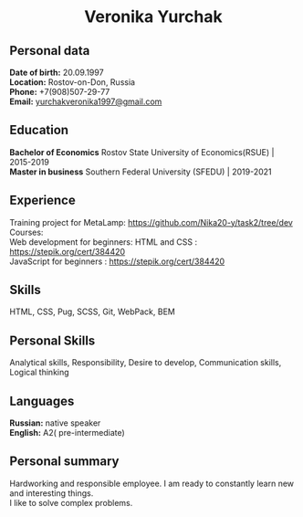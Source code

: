 <h1 style="text-align: center">Veronika Yurchak</h1>

Personal data
-------------------
**Date of birth:** 20.09.1997 <br>
**Location:** Rostov-on-Don, Russia <br>
**Phone:** +7(908)507-29-77 <br>
**Email:** yurchakveronika1997@gmail.com 

Education
--------------------
**Bachelor of Economics**
Rostov State University of Economics(RSUE)  |  2015-2019 <br>
**Master in business**
Southern Federal University (SFEDU) | 2019-2021


Experience
--------------------
Training project for MetaLamp: https://github.com/Nika20-y/task2/tree/dev <br>
Courses: <br>
Web development for beginners: HTML and CSS : https://stepik.org/cert/384420  <br>
JavaScript for beginners :  https://stepik.org/cert/384420

Skills
-------
HTML, CSS, Pug, SCSS, Git, WebPack, BEM

Personal Skills
-------
Analytical skills, Responsibility, Desire to develop, Communication skills, Logical thinking

Languages
-------
**Russian:** native speaker  <br>
**English:** A2( pre-intermediate)

Personal summary
-------
Hardworking and responsible employee. I am ready to constantly learn new and interesting things.  <br>
 I like to solve complex problems.
